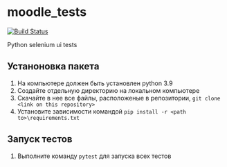 # moodle_tests

[![Build Status](https://app.travis-ci.com/BortnikovaOlga/moodle_test.svg?branch=master)](https://app.travis-ci.com/BortnikovaOlga/moodle_test)

Python selenium ui tests

>
## Устаноновка пакета
1. На компьютере должен быть установлен python 3.9
1. Создайте отдельную директорию на локальном компьютере
1. Скачайте в нее все файлы, расположеные в репозитории,
   `git clone <link on this repository>`
1. Установите зависимости командой `pip install -r <path to>\requirements.txt`
>
## Запуск тестов
1. Выполните команду `pytest` для запуска всех тестов
